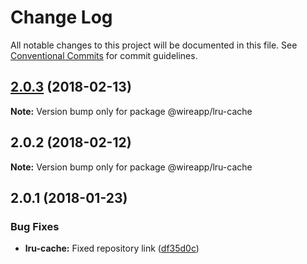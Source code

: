 # Change Log

All notable changes to this project will be documented in this file.
See [Conventional Commits](https://conventionalcommits.org) for commit guidelines.

<a name="2.0.3"></a>
## [2.0.3](https://github.com/wireapp/wire-web-packages/tree/master/packages/lru-cache/compare/@wireapp/lru-cache@2.0.2...@wireapp/lru-cache@2.0.3) (2018-02-13)




**Note:** Version bump only for package @wireapp/lru-cache

<a name="2.0.2"></a>
## 2.0.2 (2018-02-12)




**Note:** Version bump only for package @wireapp/lru-cache

<a name="2.0.1"></a>
## 2.0.1 (2018-01-23)


### Bug Fixes

* **lru-cache:** Fixed repository link ([df35d0c](https://github.com/wireapp/wire-web-packages/tree/master/packages/lru-cache/commit/df35d0c))
